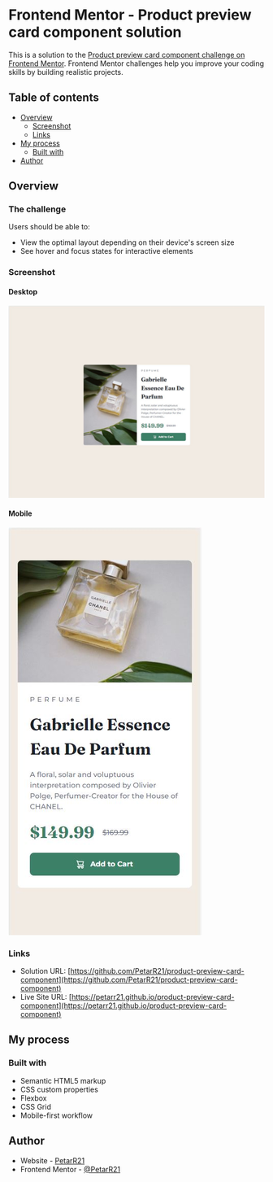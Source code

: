# Frontend Mentor - Product preview card component solution

This is a solution to the [Product preview card component challenge on Frontend Mentor](https://www.frontendmentor.io/challenges/product-preview-card-component-GO7UmttRfa). Frontend Mentor challenges help you improve your coding skills by building realistic projects.

## Table of contents

- [Overview](#overview)
  - [Screenshot](#screenshot)
  - [Links](#links)
- [My process](#my-process)
  - [Built with](#built-with)
- [Author](#author)

## Overview

### The challenge

Users should be able to:

- View the optimal layout depending on their device's screen size
- See hover and focus states for interactive elements

### Screenshot

#### Desktop

![](./desktop.jpg)

#### Mobile

![](./mobile.jpg)

### Links

- Solution URL: [https://github.com/PetarR21/product-preview-card-component](https://github.com/PetarR21/product-preview-card-component)
- Live Site URL: [https://petarr21.github.io/product-preview-card-component](https://petarr21.github.io/product-preview-card-component)

## My process

### Built with

- Semantic HTML5 markup
- CSS custom properties
- Flexbox
- CSS Grid
- Mobile-first workflow

## Author

- Website - [PetarR21](https://github.com/PetarR21)
- Frontend Mentor - [@PetarR21](https://www.frontendmentor.io/profile/PetarR21)
